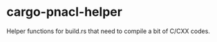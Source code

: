 cargo-pnacl-helper
==================

Helper functions for build.rs that need to compile a bit of C/CXX codes.
